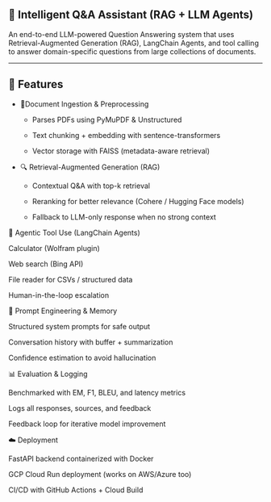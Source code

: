 
## 🧠 Intelligent Q&A Assistant (RAG + LLM Agents)

An end-to-end LLM-powered Question Answering system that uses Retrieval-Augmented Generation (RAG), LangChain Agents, and tool calling to answer domain-specific questions from large collections of documents.

---


## 🚀 Features

- 📄Document Ingestion & Preprocessing


  - Parses PDFs using PyMuPDF & Unstructured

  - Text chunking + embedding with sentence-transformers

  - Vector storage with FAISS (metadata-aware retrieval)

- 🔍 Retrieval-Augmented Generation (RAG)

  - Contextual Q&A with top-k retrieval

  - Reranking for better relevance (Cohere / Hugging Face models)

  - Fallback to LLM-only response when no strong context

🤖 Agentic Tool Use (LangChain Agents)

Calculator (Wolfram plugin)

Web search (Bing API)

File reader for CSVs / structured data

Human-in-the-loop escalation

📝 Prompt Engineering & Memory

Structured system prompts for safe output

Conversation history with buffer + summarization

Confidence estimation to avoid hallucination

📊 Evaluation & Logging

Benchmarked with EM, F1, BLEU, and latency metrics

Logs all responses, sources, and feedback

Feedback loop for iterative model improvement

☁️ Deployment

FastAPI backend containerized with Docker

GCP Cloud Run deployment (works on AWS/Azure too)

CI/CD with GitHub Actions + Cloud Build
